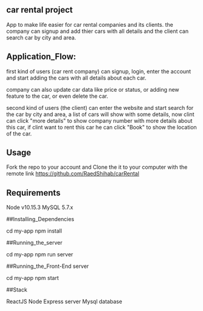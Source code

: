 ## car rental project

App to make life easier for car rental companies and its clients.
the company can signup and add thier cars with all details and the client can search car by city and area.

## Application_Flow:
first kind of users (car rent company) can signup, login, enter the account and start adding the cars with all details     about each car.

company can also update car data like price or status, or adding new feature to the car, or even delete the car.

second kind of users (the client) can enter the website and start search for the car by city and area, a list of cars will show with some details, now clint can click "more details" to show company number with more details about this car, if clint want to rent this car he can click "Book" to show the location of the car.

## Usage
Fork the repo to your account and Clone the it to your computer with the remote link https://github.com/RaedShihab/carRental

## Requirements

Node v10.15.3
MySQL 5.7.x

##Installing_Dependencies

cd my-app 
npm install

##Running_the_server

cd my-app
npm run server

##Running_the_Front-End server

cd my-app
npm start

##Stack

ReactJS 
Node Express server
Mysql database
